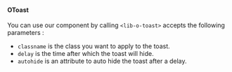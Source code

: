 #### OToast
You can use our component by calling `<lib-o-toast>` accepts the following parameters :

* `classname` is the class you want to apply to the toast.
* `delay` is the time after which the toast will hide.
* `autohide` is an attribute to auto hide the toast after a delay.